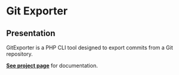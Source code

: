 Git Exporter
============

## Presentation

GitExporter is a PHP CLI tool designed to export commits from a Git repository.

**[See project page](http://johansatge.github.io/git-exporter/)** for documentation.